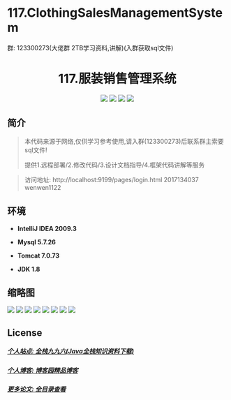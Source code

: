 
# 117.ClothingSalesManagementSystem

<p>群: 123300273(大佬群 2TB学习资料,讲解)(入群获取sql文件)</p>

<p><h1 align="center">117.服装销售管理系统</h1></p>


<p align="center">
	<img src="https://img.shields.io/badge/jdk-1.8-orange.svg"/>
    <img src="https://img.shields.io/badge/springBoot-5.x-lightgrey.svg"/>
    <img src="https://img.shields.io/badge/html-5.x-blue.svg"/>
    <img src="https://img.shields.io/badge/mysql-5.x-yellow.svg"/>
</p>

## 简介


> 本代码来源于网络,仅供学习参考使用,请入群(123300273)后联系群主索要sql文件!
>
> 提供1.远程部署/2.修改代码/3.设计文档指导/4.框架代码讲解等服务

>访问地址: http://localhost:9199/pages/login.html
> 2017134037	wenwen1122


## 环境

- <b>IntelliJ IDEA 2009.3</b>

- <b>Mysql 5.7.26</b>

- <b>Tomcat 7.0.73</b>

- <b>JDK 1.8</b>




## 缩略图

![](https://img2022.cnblogs.com/blog/588112/202206/588112-20220616232002571-340622620.png)
![](https://img2022.cnblogs.com/blog/588112/202206/588112-20220616232002571-340622620.png)
![](https://img2022.cnblogs.com/blog/588112/202206/588112-20220616232007508-1430671431.png)
![](https://img2022.cnblogs.com/blog/588112/202206/588112-20220616232011951-2095714781.png)
![](https://img2022.cnblogs.com/blog/588112/202206/588112-20220616232016647-254632779.png)
![](https://img2022.cnblogs.com/blog/588112/202206/588112-20220616232021505-1439421254.png)
![](https://img2022.cnblogs.com/blog/588112/202206/588112-20220616232118202-1532643219.png)
![](https://img2022.cnblogs.com/blog/588112/202206/588112-20220616232030666-749717453.png)


## License

##### [个人站点: 全栈九九六(Java全栈知识资料下载)](https://www.blog996.com/)
##### [个人博客: 博客园精品博客](https://www.cnblogs.com/yysbolg/)
##### [更多论文: 全目录查看](https://www.blog996.com/md/2021-09-22-1632317852192.html)



